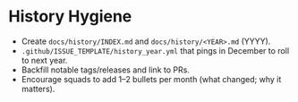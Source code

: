 # History Hygiene

- Create `docs/history/INDEX.md` and `docs/history/<YEAR>.md` (YYYY).
- `.github/ISSUE_TEMPLATE/history_year.yml` that pings in December to roll to next year.
- Backfill notable tags/releases and link to PRs.
- Encourage squads to add 1–2 bullets per month (what changed; why it matters).
